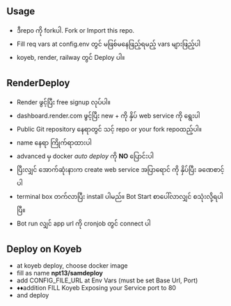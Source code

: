 ## Usage

- ဒီrepo ကို forkပါ. Fork or Import this repo.
- Fill req vars at config.env တွင် မဖြစ်မနေဖြည့်ရမည့် vars များဖြည့်ပါ
- koyeb, render, railway တွင် Deploy ပါ။ 

## RenderDeploy

- Render ဖွင့်ပြီး free signup လုပ်ပါ။
- dashboard.render.com ဖွင့်ပြီး new + ကို နှိပ် web service ကို ရွေးပါ
- Public Git repository နေရာတွင် သင့် repo or your fork repoထည့်ပါ။
- name နေရာ ကြိုက်ရာထားပါ
- advanced မှ docker *auto deploy* ကို **NO** ပြောင်းပါ
- ပြီးလျှင် အောက်ဆုံးနားက create web service အပြာရောင် ကို နှိပ်ပြီး ခဏေစာင့်ပါ
- terminal box တက်လာပြီး install ပါမည်။ Bot Start စာပေါ်လာလျှင် စသုံးလို့ရပါပြီ။
- Bot run လျှင် app url ကို cronjob တွင် connect ပါ

## Deploy on Koyeb

- at koyeb deploy, choose docker image
- fill as name **npt13/samdeploy**
- add CONFIG_FILE_URL at Env Vars (must be set Base Url, Port)
- ♦♦addition FILL Koyeb Exposing your Service port to 80
- and deploy
